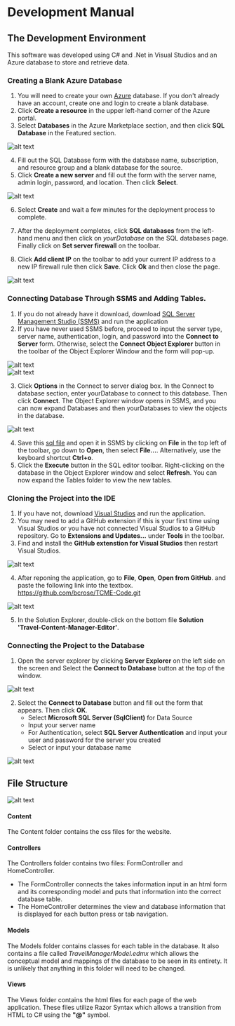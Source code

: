 # Development Manual

## The Development Environment
This software was developed using C# and .Net in Visual Studios and an Azure database to store and retrieve data.

### Creating a Blank Azure Database

1. You will need to create your own [Azure](https://azure.microsoft.com/en-us/free/) database. If you don't already have an account, create one and login to create a blank database.      
2. Click **Create a resource** in the upper left-hand corner of the Azure portal.
3. Select **Databases** in the Azure Marketplace section, and then click **SQL Database** in the Featured section.

![alt text](https://github.com/erincloehr/Travel-Content-Management-Editor/blob/master/Documentation/images/create-empty-database.png)  

4. Fill out the SQL Database form with the database name, subscription, and resource group and a blank database for the source.
5. Click **Create a new server** and fill out the form with the server name, admin login, password, and location. Then click **Select**. 

![alt text](https://github.com/erincloehr/Travel-Content-Management-Editor/blob/master/Documentation/images/create-database-server.png)  

6. Select **Create** and wait a few minutes for the deployment process to complete.
7. After the deployment completes, click **SQL databases** from the left-hand menu and then click on *yourDatabase* on the SQL databases page. Finally click on **Set server firewall** on the toolbar.

8. Click **Add client IP** on the toolbar to add your current IP address to a new IP firewall rule then click **Save**. Click **Ok** and then close the page.

![alt text](https://github.com/erincloehr/Travel-Content-Management-Editor/blob/master/Documentation/images/server-firewall-rule.png)


### Connecting Database Through SSMS and Adding Tables.

1. If you do not already have it download, download [SQL Server Management Studio (SSMS)](https://docs.microsoft.com/en-us/sql/ssms/download-sql-server-management-studio-ssms?view=sql-server-2017) and run the application
2. If you have never used SSMS before, proceed to input the server type, server name, authentication, login, and password into the **Connect to Server** form. Otherwise, select the **Connect Object Explorer** button in the toolbar of the Object Explorer Window and the form will pop-up.

![alt text](https://github.com/erincloehr/Travel-Content-Management-Editor/blob/master/Documentation/images/ssms-connect-object-explorer.png)  
![alt text](https://github.com/erincloehr/Travel-Content-Management-Editor/blob/master/Documentation/images/connect.png)

3. Click **Options** in the Connect to server dialog box. In the Connect to database section, enter yourDatabase to connect to this database. Then click **Connect**. The Object Explorer window opens in SSMS, and you can now expand Databases and then yourDatabases to view the objects in the database. 

![alt text](https://github.com/erincloehr/Travel-Content-Management-Editor/blob/master/Documentation/images/options-connect-to-db.png)

4. Save this [sql file](https://github.com/erincloehr/Travel-Content-Management-Editor-Database/blob/master/schema.sql) and open it in SSMS by clicking on **File** in the top left of the toolbar, go down to **Open**, then select **File...**. Alternatively, use the keyboard shortcut **Ctrl+o**. 
5. Click the **Execute** button in the SQL editor toolbar. Right-clicking on the database in the Object Explorer window and select **Refresh**. You can now expand the Tables folder to view the new tables.


### Cloning the Project into the IDE
1. If you have not, download [Visual Studios](https://visualstudio.microsoft.com/downloads/) and run the application.
2. You may need to add a GitHub extension if this is your first time using Visual Studios or you have not connected Visual Studios to a GitHub repository. Go to **Extensions and Updates...** under **Tools** in the toolbar. 
3. Find and install the **GitHub extenstion for Visual Studios** then restart Visual Studios.

![alt text](https://github.com/erincloehr/Travel-Content-Management-Editor/blob/master/Documentation/images/open-from-github.png)

4. After reponing the application, go to **File**, **Open**, **Open from GitHub**. and paste the following link into the textbox.
https://github.com/bcrose/TCME-Code.git

![alt text](https://github.com/erincloehr/Travel-Content-Management-Editor/blob/master/Documentation/images/github-extension.png)

5. In the Solution Explorer, double-click on the bottom file **Solution 'Travel-Content-Manager-Editor'**.


### Connecting the Project to the Database
1. Open the server explorer by clicking **Server Explorer** on the left side on the screen and Select the **Connect to Database** button at the top of the window.

![alt text](https://github.com/erincloehr/Travel-Content-Management-Editor/blob/master/Documentation/images/vs-add-database.png)

2. Select the **Connect to Database** button and fill out the form that appears. Then click **OK**.
   * Select **Microsoft SQL Server (SqlClient)** for Data Source
   * Input your server name
   * For Authentication, select **SQL Server Authentication** and input your user and password for the server you created
   * Select or input your database name
 
![alt text](https://github.com/erincloehr/Travel-Content-Management-Editor/blob/master/Documentation/images/vs-database-form.png)


## File Structure

![alt text](https://github.com/erincloehr/Travel-Content-Management-Editor/blob/master/Documentation/images/folder-structure.png)

#### Content 
The Content folder contains the css files for the website.

#### Controllers
The Controllers folder contains two files: FormController and HomeController.  
* The FormController connects the takes information input in an html form and its corresponding model and   puts that information into the correct database table.
* The HomeController determines the view and database information that is displayed for each button press or tab navigation.

#### Models
The Models folder contains classes for each table in the database. It also contains a file called *TravelManagerModel.edmx* which allows the conceptual model and mappings of the database to be seen in its entirety. It is unlikely that anything in this folder will need to be changed. 

#### Views
The Views folder contains the html files for each page of the web application. These files utilize Razor Syntax which allows a transition from HTML to C# using the **"@"** symbol.
